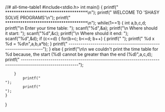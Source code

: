 //# all-time-table1
#include<stdio.h>
int main()
{
    printf("                     **************************************\n");
    printf("                         WELCOME TO 'SHASY SOLVE PROGRAMS'\n");
    printf("                     **************************************\n");
    while(1==1)
    {
        int a,b,c,d;
        printf("\n                          Enter your time table: ");
        scanf("%d",&a);
        printf("\n                          Where should it start: ");
        scanf("%d",&c);
        printf("\n                          Where should it end: ");
        scanf("%d",&d);
        if (c<=d)
        {
            for(b=c; b<=d; b++)
            {
                printf("        ");
                printf("                          %d x %d = %d\n",a,b,a*b);
            }
            printf("            -----------------------------------------------------------------");
        }
        else
        {
            printf("\n\n                   we couldn't print the time table for %d because, the start (%d) cannot be greater than the end (%d)",a,c,d);
            printf("                -----------------------------------------------------------------------------------------------------------");

        }
            printf("                                                         ");
            printf("                                                         ");
    }


}
